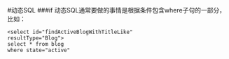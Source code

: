 
#动态SQL
###if
动态SQL通常要做的事情是根据条件包含where子句的一部分，比如：
```
<select id="findActiveBlogWithTitleLike"
resultType="Blog">
select * from blog
where state="active"


```
